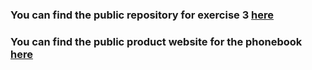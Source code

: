 ### You can find the public repository for exercise 3 [here](https://github.com/fairyinabottle4/phonebookbackend.git)

### You can find the public product website for the phonebook [here](https://secret-sea-42334.herokuapp.com/)

